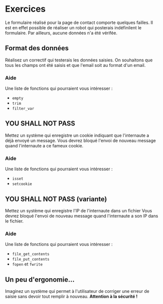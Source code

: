 # Exercices

Le formulaire réalisé pour la page de contact comporte quelques failles. Il est en effet possible de réaliser un robot qui posterais indéfinilent le formulaire. Par ailleurs, aucune données n'a été vérifée.

## Format des données

Réalisez un correctif qui testerais les données saisies. On souhaitons que tous les champs ont été saisis et que l'email soit au format d'un email.

### Aide

Une liste de fonctions qui pourraient vous intéresser :

- ```empty```
- ```trim```
- ```filter_var```

##  YOU SHALL NOT PASS

Mettez un système qui enregistre un cookie indiquant que l'internaute a déjà envoyé un message. Vous devrez bloqué l'envoi de nouveau message quand l'internaute a ce fameux cookie.

### Aide

Une liste de fonctions qui pourraient vous intéresser :

- ```isset```
- ```setcookie```

##  YOU SHALL NOT PASS (variante)

Mettez un système qui enregistre l'IP de l'internaute dans un fichier Vous devrez bloqué l'envoi de nouveau message quand l'internaute a son IP dans le fichier.

### Aide

Une liste de fonctions qui pourraient vous intéresser :

- ```file_get_contents```
- ```file_put_contents```
- ```fopen``` et ```fwrite```

## Un peu d'ergonomie…

Imaginez un système qui permet à l'utilisateur de corriger une erreur de saisie sans devoir tout remplir à nouveau.
**Attention à la sécurité !**
